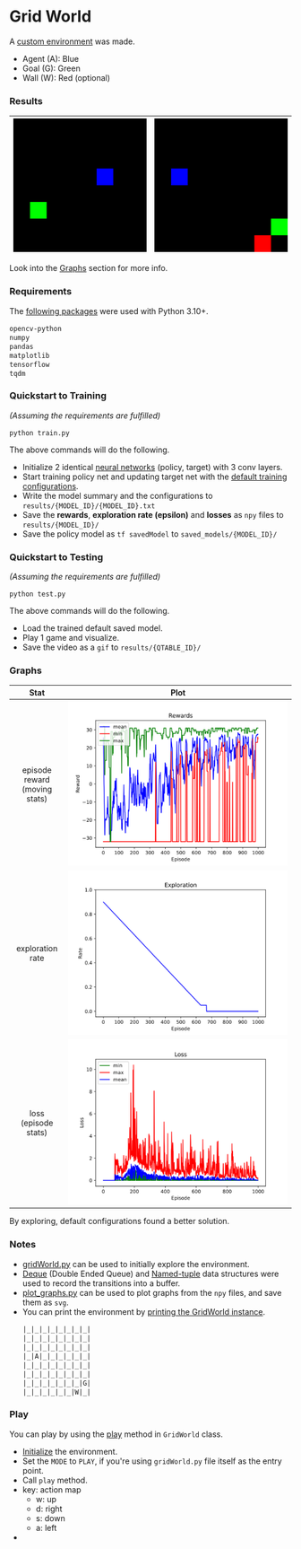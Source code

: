 # Grid World

A [custom environment](gridWorld.py) was made.
- Agent (A): Blue
- Goal (G): Green
- Wall (W): Red (optional)

### Results

| ![](results/gw-conv-through-2023-07-18-17-32-23/2023-07-21-12-29-52.gif) | ![](results/gridWorld.png) |
|:------------------------------------------------------------------------:|:--------------------------:|


Look into the [Graphs](#graphs) section for more info.

### Requirements
The [following packages](requirements.txt) were used with Python 3.10+.
```
opencv-python
numpy
pandas
matplotlib
tensorflow
tqdm
```

### Quickstart to Training
_(Assuming the requirements are fulfilled)_
```
python train.py
```
The above commands will do the following.
- Initialize 2 identical [neural networks](helpers/dqn_helper.py?plain=1#L38) (policy, target) with 3 conv layers.
- Start training policy net and updating target net with the [default training configurations](helpers/config.py).
- Write the model summary and the configurations to `results/{MODEL_ID}/{MODEL_ID}.txt`
- Save the **rewards**, **exploration rate (epsilon)** and **losses** as `npy` files to `results/{MODEL_ID}/`
- Save the policy model as `tf savedModel` to `saved_models/{MODEL_ID}/`

### Quickstart to Testing
_(Assuming the requirements are fulfilled)_
```
python test.py
```
The above commands will do the following.
- Load the trained default saved model.
- Play 1 game and visualize.
- Save the video as a `gif` to `results/{QTABLE_ID}/`

### Graphs

|                Stat                |                               Plot                                |
|:----------------------------------:|:-----------------------------------------------------------------:|
| episode reward <br/>(moving stats) |   ![](results/gw-conv-through-2023-07-18-17-32-23/rewards.svg)    |
|          exploration rate          | ![](results/gw-conv-through-2023-07-18-17-32-23/explorations.svg) |
|     loss <br/>(episode stats)      |     ![](results/gw-conv-through-2023-07-18-17-32-23/loss.svg)     |

By exploring, default configurations found a better solution.

### Notes
- [gridWorld.py](gridWorld.py) can be used to initially explore the environment.
- [Deque](helpers/dqn_helper.py?plain=1#L20) (Double Ended Queue) and [Named-tuple](helpers/dqn_helper.py?plain=1#L15) data structures were used to record the transitions into a buffer.
- [plot_graphs.py](helpers/plot_graphs.py) can be used to plot graphs from the `npy` files, and save them as `svg`.
- You can print the environment by [printing the GridWorld instance](gridWorld.py?plain=1#L271-L274).
    ```
    |_|_|_|_|_|_|_|_|
    |_|_|_|_|_|_|_|_|
    |_|_|_|_|_|_|_|_|
    |_|A|_|_|_|_|_|_|
    |_|_|_|_|_|_|_|_|
    |_|_|_|_|_|_|_|_|
    |_|_|_|_|_|_|_|G|
    |_|_|_|_|_|_|W|_|
    ```

### Play
You can play by using the [play](gridWorld.py?plain=1#L194) method in `GridWorld` class.
- [Initialize](gridWorld.py?plain=1#L271-L279) the environment.
- Set the `MODE` to `PLAY`, if you're using `gridWorld.py` file itself as the entry point.
- Call `play` method.
- key: action map
  - w: up
  - d: right
  - s: down
  - a: left
- 
